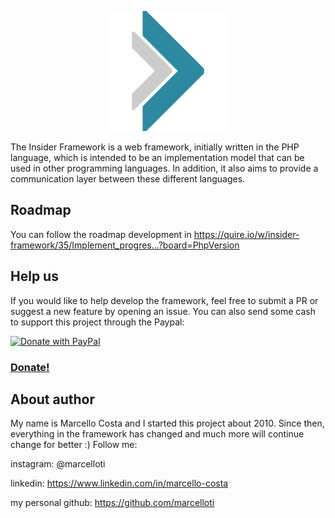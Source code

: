 <p align="center">
  <img src="https://github.com/InsiderTI/InsiderFramework/blob/0.2.1-rc2/web/android-chrome-192x192.png?raw=true">
</p>

The Insider Framework is a web framework, initially written in the PHP language, which is intended to be an implementation model that can be used in other programming languages. In addition, it also aims to provide a communication layer between these different languages.

## Roadmap

You can follow the roadmap development in
https://quire.io/w/insider-framework/35/Implement_progres...?board=PhpVersion

## Help us

If you would like to help develop the framework, feel free to submit a PR or suggest a new feature by opening an issue.
You can also send some cash to support this project through the Paypal:

<a href="https://www.paypal.com/cgi-bin/webscr?cmd=_donations&business=contato%40insiderti.com.br&currency_code=USD&source=url">
  <img src="https://avatars1.githubusercontent.com/u/476675?s=200&v=4" alt="Donate with PayPal" width="64px" />
  <h3>Donate!</h3>
</a>

## About author

My name is Marcello Costa and I started this project about 2010. Since then, everything in the framework has changed and much more will continue change for better :)
Follow me:

instagram: @marcelloti

linkedin: https://www.linkedin.com/in/marcello-costa

my personal github: https://github.com/marcelloti
